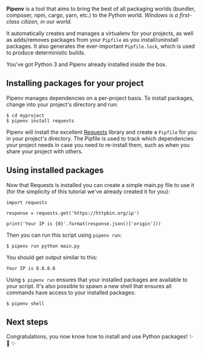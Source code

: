 **Pipenv** is a tool that aims to bring the best of all packaging worlds
(bundler, composer, npm, cargo, yarn, etc.) to the Python world.
*Windows is a first-class citizen, in our world.*

It automatically creates and manages a virtualenv for your projects, as
well as adds/removes packages from your `Pipfile` as you
install/uninstall packages. It also generates the ever-important
`Pipfile.lock`, which is used to produce deterministic builds.

You've got Python 3 and Pipenv already installed inside the box.

## Installing packages for your project

Pipenv manages dependencies on a per-project basis. To install packages,
change into your project's directory and run:

```
$ cd myproject
$ pipenv install requests
```

Pipenv will install the excellent [Requests](https://python-requests.org)
library and create a `Pipfile` for you in your project's directory. The
Pipfile is used to track which dependencies your project
needs in case you need to re-install them, such as when you share your
project with others.
  
## Using installed packages

Now that Requests is installed you can create a simple main.py file to use it
(for the simplicity of this tutorial we've already created it for you):

```
import requests

response = requests.get('https://httpbin.org/ip')

print('Your IP is {0}'.format(response.json()['origin']))
```

Then you can run this script using `pipenv run`:

```
$ pipenv run python main.py
```

You should get output similar to this:

```
Your IP is 8.8.8.8
```

Using `$ pipenv run` ensures that your installed packages are available
to your script. It's also possible to spawn a new shell that ensures
all commands have access to your installed packages:

```
$ pipenv shell
```

## Next steps

Congratulations, you now know how to install and use Python packages! ✨ 🍰 ✨
